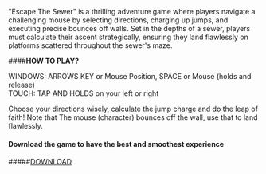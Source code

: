 "Escape The Sewer" is a thrilling adventure game where players navigate a challenging mouse by selecting directions, charging up jumps, and executing precise bounces off walls. Set in the depths of a sewer, players must calculate their ascent strategically, ensuring they land flawlessly on platforms scattered throughout the sewer's maze.

####**HOW TO PLAY?**

WINDOWS: ARROWS KEY or Mouse Position, SPACE or Mouse (holds and release)  
TOUCH: TAP AND HOLDS on your left or right  

Choose your directions wisely, calculate the jump charge and do the leap of faith! Note that The mouse (character) bounces off the wall, use that to land flawlessly.  

#### Download the game to have the best and smoothest experience
#####[DOWNLOAD](https://keyyard.itch.io/escape-the-sewer)
